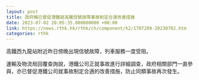 ```yaml
---
layout: post
title: 政府稱已督促港鐵就高鐵信號故障事故制定合適改善措施
date: 2023-07-02 20:05:35.000000000 +08:00
link: https://news.rthk.hk/rthk/ch/component/k2/1707209-20230702.htm
categories: rthk
---
```


高鐵西九龍站附近昨日傍晚出現信號故障，列車服務一度受阻。

運輸及物流局回覆查詢說，港鐵公司正就事故進行詳細調查，政府相關部門一直參與，亦已督促港鐵公司就事故制定合適的改善措施，防止同類事故再次發生。
